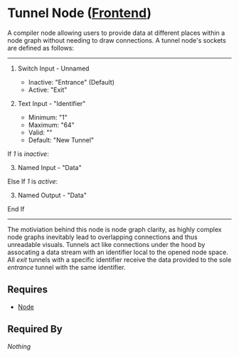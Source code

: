 # Tunnel Node ([Frontend](../../../frontend.md))

A compiler node allowing users to provide data at different places within a node graph without needing to draw connections. A tunnel node's sockets are defined as follows:

___

1. Switch Input - Unnamed<br>
    - Inactive: "Entrance" (Default)
    - Active: "Exit"

2. Text Input - "Identifier"
    - Minimum: "1"
    - Maximum: "64"
    - Valid: ""
    - Default: "New Tunnel"

If *1* is *inactive*:

3. Named Input - "Data"

Else If *1* is *active*:

3. Named Output - "Data"

End If

___

The motiviation behind this node is node graph clarity, as highly complex node graphs inevitably lead to overlapping connections and thus unreadable visuals. Tunnels act like connections under the hood by assocating a data stream with an identifier local to the opened node space. All *exit* tunnels with a specific identifier receive the data provided to the sole *entrance* tunnel with the same identifier. 

## Requires

- [Node](../node.md)

## Required By

*Nothing*
